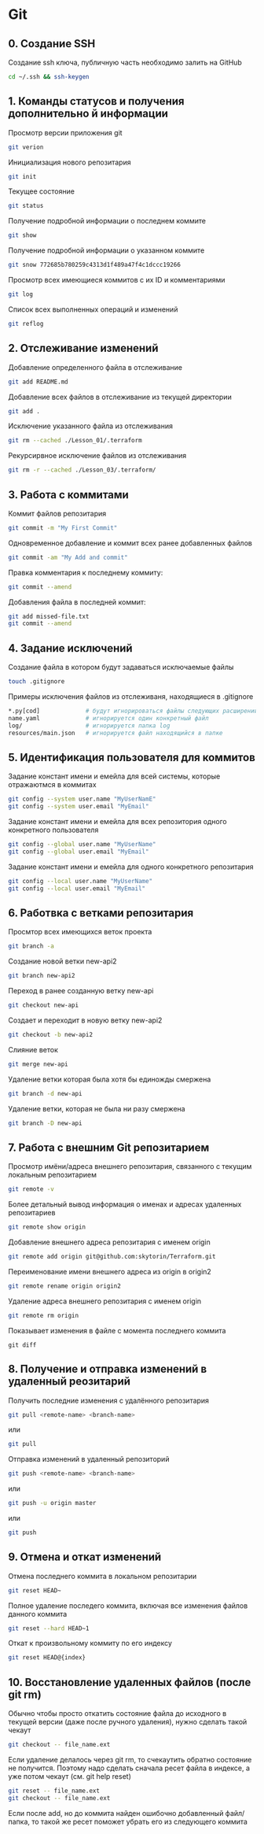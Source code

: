 # Git

## 0. Создание SSH 
Создание ssh ключа, публичную часть необходимо залить на GitHub
```bash
cd ~/.ssh && ssh-keygen
```

## 1. Команды статусов и получения дополнительно й информации 
Просмотр версии приложения git
```bash
git verion
```
Инициализация нового репозитария
```bash
git init
```
Текущее состояние
```bash
git status
```
Получение подробной информации о последнем коммите
```bash
git show
```
Получение подробной информации о указанном коммите
```bash
git snow 772685b780259c4313d1f489a47f4c1dccc19266
```
Просмотр всех имеющиеся коммитов с их ID и комментариями
```bash
git log
```
Cписок всех выполненных операций и изменений
```bash
git reflog
```

## 2. Отслеживание изменений
Добавление определенного файла в отслеживание
```bash
git add README.md
```
Добавление всех файлов в отслеживание из текущей директории
```bash
git add .
```
Исключение указанного файла из отслеживания
```bash
git rm --cached ./Lesson_01/.terraform
```
Рекурсирвное исключение файлов из отслеживания
```bash
git rm -r --cached ./Lesson_03/.terraform/
```

## 3. Работа с коммитами
Коммит файлов репозитария
```bash
git commit -m "My First Commit"
```
Одновременное добавление и коммит всех ранее добавленных файлов
```bash
git commit -am "My Add and commit"
```
Правка комментария к последнему коммиту:
```bash
git commit --amend
```
Добавления файла в последней коммит:
```bash
git add missed-file.txt
git commit --amend
```

## 4. Задание исключений 
Создание файла в котором будут задаваться исключаемые файлы
```bash
touch .gitignore
```
Примеры исключения файлов из отслеживаня, находящиеся в .gitignore
```bash
*.py[cod]             # будут игнорироваться файлы следующих расширений: *.pyc, *.pyo, *.pyd
name.yaml             # игнорируется один конкретный файл
log/                  # игнорируется папка log
resources/main.json   # игнорируется файл находящийся в папке
```

## 5. Идентификация пользователя для коммитов
Задание констант имени и емейла для всей системы, которые отражаютмся в коммитах
```bash
git config --system user.name "MyUserNamE"
git config --system user.email "MyEmail"
```
Задание констант имени и емейла для всех репозитория одного конкретного пользователя
```bash
git config --global user.name "MyUserName"
git config --global user.email "MyEmail"
```
Задание констант имени и емейла для одного конкретного репозитария
```bash
git config --local user.name "MyUserName"
git config --local user.email "MyEmail"
```

## 6. Работвка с ветками репозитария
Просмтор всех имеющихся веток проекта
```bash
git branch -a
```
Создание новой ветки new-api2
```bash
git branch new-api2
```
Переход в ранее созданную ветку new-api
```bash
git checkout new-api
```
Создает и переходит в новую ветку new-api2
```bash
git checkout -b new-api2
```
Cлияние веток
```bash
git merge new-api
```
Удаление ветки которая была хотя бы единожды cмержена
```bash
git branch -d new-api
```
Удаление ветки, которая не была ни разу смержена
```bash
git branch -D new-api
```

## 7. Работа с внешним Git репозитарием
Просмотр имёни/адреса внешнего репозитария, связанного с текущим локальным репозитарием
```bash
git remote -v
```
Более детальный вывод информация о именах и адресах удаленных репозитариев
```bash
git remote show origin
```
Добавление внешнего адреса репозитария с именем origin
```bash
git remote add origin git@github.com:skytorin/Terraform.git
```
Переименование имени внешнего адреса из origin в origin2
```bash
git remote rename origin origin2
```
Удаление адреса внешнего репозитария с именем origin
```bash
git remote rm origin
```
Показывает изменения в файле с момента последнего коммита
```basg
git diff
```

## 8. Получение и отправка изменений в удаленный реозитарий
Получить последние изменения с удалённого репозитария
```bash
git pull <remote-name> <branch-name>
```
или
```bash
git pull
```
Отправка изменений в удаленный репозиторий
```bash
git push <remote-name> <branch-name>
```
или
```bash
git push -u origin master
```
или
```bash
git push
```

## 9. Отмена и откат изменений  
Отмена последнего коммита в локальном репозитарии 
```bash
git reset HEAD~
```
Полное удаление последего коммита, включая все изменения файлов данного коммита
```bash
git reset --hard HEAD~1
```
Откат к произвольному коммиту по его индексу
```bash
git reset HEAD@{index}
```

## 10. Восстановление удаленных файлов (после git rm)
Обычно чтобы просто откатить состояние файла до исходного в текущей версии (даже после ручного удаления), нужно сделать такой чекаут
```bash
git checkout -- file_name.ext
```
Если удаление делалось через git rm, то счекаутить обратно состояние не получится. 
Поэтому надо сделать сначала ресет файла в индексе, а уже потом чекаут (см. git help reset)
```bash
git reset -- file_name.ext
git checkout -- file_name.ext
```
Если после add, но до коммита найден ошибочно добавленный файл/папка, то такой же ресет поможет убрать его из следующего коммита

